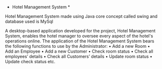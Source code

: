 * Hotel Management System *

Hotel Management System made using Java core concept called swing and database used is MySql

A desktop-based application developed for the project, Hotel Management System, enables the
hotel manager to oversee every aspect of the hotel's operations online. The application of the Hotel Management
System bears the following functions to use by the Administrator:
• Add a new Room
• Add an Employee
• Add a new Customer
• Check room status
• Check all employees’ details
• Check all Customers’ details
• Update room status
• Update check status etc.
